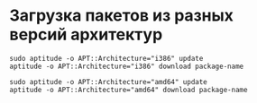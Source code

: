 # Загрузка пакетов из разных версий архитектур
```
sudo aptitude -o APT::Architecture="i386" update
aptitude -o APT::Architecture="i386" download package-name

sudo aptitude -o APT::Architecture="amd64" update
aptitude -o APT::Architecture="amd64" download package-name
```

